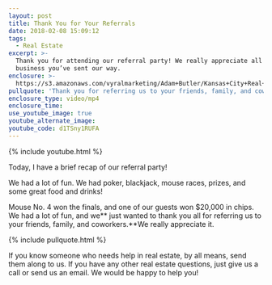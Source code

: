 ```yaml
---
layout: post
title: Thank You for Your Referrals
date: 2018-02-08 15:09:12
tags:
  - Real Estate
excerpt: >-
  Thank you for attending our referral party! We really appreciate all the
  business you’ve sent our way.
enclosure: >-
  https://s3.amazonaws.com/vyralmarketing/Adam+Butler/Kansas+City+Real+Estate+Referral+Party.mp4
pullquote: 'Thank you for referring us to your friends, family, and coworkers.'
enclosure_type: video/mp4
enclosure_time:
use_youtube_image: true
youtube_alternate_image:
youtube_code: d1TSny1RUFA
---
```



{% include youtube.html %}

Today, I have a brief recap of our referral party!&nbsp;

We had a lot of fun. We had poker, blackjack, mouse races, prizes, and some great food and drinks!&nbsp;

Mouse No. 4 won the finals, and one of our guests won $20,000 in chips. We had a lot of fun, and we** just wanted to thank you all for referring us to your friends, family, and coworkers.**We really appreciate it.&nbsp;

{% include pullquote.html %}

If you know someone who needs help in real estate, by all means, send them along to us. If you have any other real estate questions, just give us a call or send us an email. We would be happy to help you!